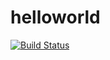 # helloworld

[![Build Status](https://travis-ci.com/wiyu/helloworld.svg?branch=master)](https://travis-ci.com/wiyu/helloworld)

